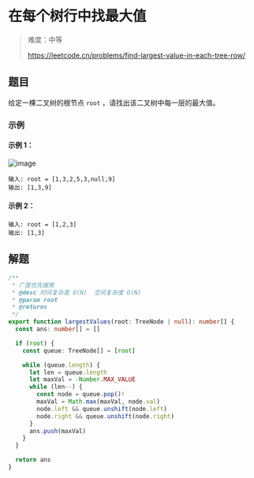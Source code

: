 # 在每个树行中找最大值

> 难度：中等
>
> https://leetcode.cn/problems/find-largest-value-in-each-tree-row/

## 题目

给定一棵二叉树的根节点 `root` ，请找出该二叉树中每一层的最大值。

### 示例 

#### 示例 1：

![image](https://user-images.githubusercontent.com/54696834/175475977-a1e1956a-b6a7-43da-949d-8422ee855673.png)

```
输入: root = [1,3,2,5,3,null,9]
输出: [1,3,9]
```

#### 示例 2：

```
输入: root = [1,2,3]
输出: [1,3]
```

## 解题

```ts 
/**
 * 广度优先搜索
 * @desc 时间复杂度 O(N)  空间复杂度 O(N)
 * @param root
 * @returns
 */
export function largestValues(root: TreeNode | null): number[] {
  const ans: number[] = []

  if (root) {
    const queue: TreeNode[] = [root]

    while (queue.length) {
      let len = queue.length
      let maxVal = -Number.MAX_VALUE
      while (len--) {
        const node = queue.pop()!
        maxVal = Math.max(maxVal, node.val)
        node.left && queue.unshift(node.left)
        node.right && queue.unshift(node.right)
      }
      ans.push(maxVal)
    }
  }

  return ans
}
```